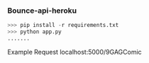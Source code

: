 ### Bounce-api-heroku

```python
>>> pip install -r requirements.txt
>>> python app.py
.......
```

Example Request localhost:5000/9GAGComic
